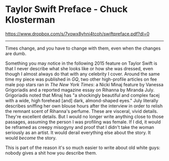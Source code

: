 # Taylor Swift Preface - Chuck Klosterman

https://www.dropbox.com/s/7vowx8yhni4tcoh/swiftpreface.pdf?dl=0

----------

Times change, and you have to change with them, even when the changes are dumb.

Something you may notice in the following 2015 feature on Taylor Swift is that I never describe what she looks like or how she was dressed, even though I almost always do that with any celebrity I cover. Around the same time my piece was published in *GQ*, two other high-profile articles on fee male pop stars ran in *The New York Times*: a Nicki Minaj feature by Vanessa Grigoriadis and a reported magazine essay on Rihanna by Miranda July. Grigoriadis noted that Minaj has "a shockingly beautiful and complex facej with a wide, high forehead [and] dark, almond-shaped eyes." July literally describes sniffing her own blouse hours after the interview in order to relish the remnant scent of Rihanna's perfume. These are visceral, vivid details. They're excellent details. But I would no longer write anything close to those passages, assuming the person I was profiling was female. If I did, it would be reframed as creepy misogyny and proof that I didn't take the woman seriously as an artist. It would derail everything else about the story. It would *become* the story.

This is part of the reason it's so much easier to write about old white guys: nobody gives a shit how you describe them. 
 
 

